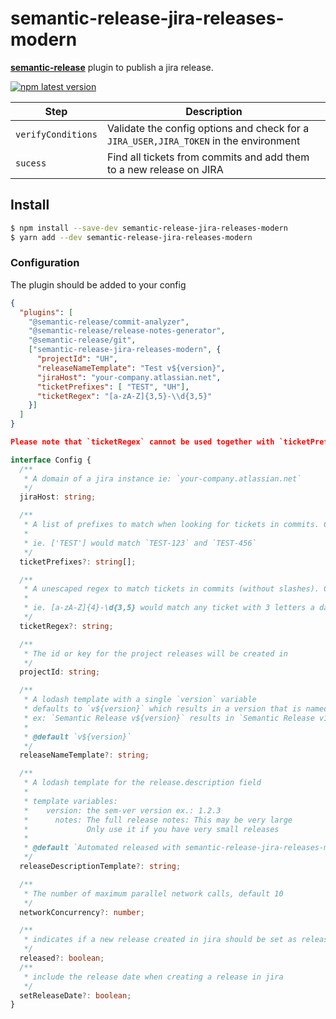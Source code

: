 # semantic-release-jira-releases-modern

[**semantic-release**](https://github.com/semantic-release/semantic-release) plugin to publish a jira release.

[![npm latest version](https://img.shields.io/npm/v/semantic-release-jira-releases-modern/latest.svg)](https://www.npmjs.com/package/semantic-release-jira-releases-modern)


| Step               | Description                                                                                                                                   |
|--------------------|----------------------------------------------------------------------------|
| `verifyConditions` | Validate the config options and check for a `JIRA_USER,JIRA_TOKEN` in the environment |
| `sucess`           | Find all tickets from commits and add them to a new release on JIRA        |

## Install

```bash
$ npm install --save-dev semantic-release-jira-releases-modern
$ yarn add --dev semantic-release-jira-releases-modern
```

### Configuration
The plugin should be added to your config
```json
{
  "plugins": [
    "@semantic-release/commit-analyzer",
    "@semantic-release/release-notes-generator",
    "@semantic-release/git",
    ["semantic-release-jira-releases-modern", {
      "projectId": "UH",
      "releaseNameTemplate": "Test v${version}",
      "jiraHost": "your-company.atlassian.net",
      "ticketPrefixes": [ "TEST", "UH"],
      "ticketRegex": "[a-zA-Z]{3,5}-\\d{3,5}"
    }]
  ]
}

Please note that `ticketRegex` cannot be used together with `ticketPrefixes`.
```
```typescript
interface Config {
  /**
   * A domain of a jira instance ie: `your-company.atlassian.net`
   */
  jiraHost: string;

  /**
   * A list of prefixes to match when looking for tickets in commits. Cannot be used together with ticketRegex.
   *
   * ie. ['TEST'] would match `TEST-123` and `TEST-456`
   */
  ticketPrefixes?: string[];

  /**
   * A unescaped regex to match tickets in commits (without slashes). Cannot be used together with ticketPrefixes.
   *
   * ie. [a-zA-Z]{4}-\d{3,5} would match any ticket with 3 letters a dash and 3 to 5 numbers, such as `TEST-456`, `TEST-5643` and `TEST-56432`
   */
  ticketRegex?: string;

  /**
   * The id or key for the project releases will be created in
   */
  projectId: string;

  /**
   * A lodash template with a single `version` variable
   * defaults to `v${version}` which results in a version that is named like `v1.0.0`
   * ex: `Semantic Release v${version}` results in `Semantic Release v1.0.0`
   *
   * @default `v${version}`
   */
  releaseNameTemplate?: string;

  /**
   * A lodash template for the release.description field
   *
   * template variables:
   *    version: the sem-ver version ex.: 1.2.3
   *      notes: The full release notes: This may be very large
   *             Only use it if you have very small releases
   *
   * @default `Automated released with semantic-release-jira-releases-modern`
   */
  releaseDescriptionTemplate?: string;

  /**
   * The number of maximum parallel network calls, default 10
   */
  networkConcurrency?: number;

  /**
   * indicates if a new release created in jira should be set as released
   */
  released?: boolean;
  /**
   * include the release date when creating a release in jira
   */
  setReleaseDate?: boolean;
}
```
